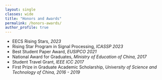 ```yaml
---
layout: single
classes: wide
title: "Honors and Awards"
permalink: /honors-awards/
author_profile: true
---
```


- EECS Rising Stars, *2023*
- Rising Star Program in Signal Processing, *ICASSP 2023*
- Best Student Paper Award, *EUSIPCO 2021*
- National Award for Graduates, *Ministry of Education of China, 2017*
- Student Travel Grant, *IEEE ICC 2017*
- First Prize in Graduate Academic Scholarship, *University of Science and Technology of China, 2016 - 2019*